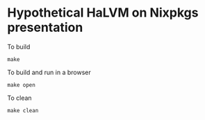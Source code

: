 Hypothetical HaLVM on Nixpkgs presentation
========================
To build
```
make
```
To build and run in a browser
```
make open
```
To clean
```
make clean
```
